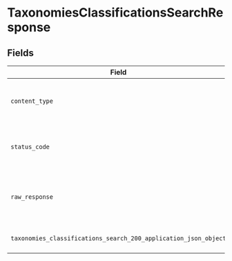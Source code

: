 # TaxonomiesClassificationsSearchResponse


## Fields

| Field                                                                                                                                       | Type                                                                                                                                        | Required                                                                                                                                    | Description                                                                                                                                 |
| ------------------------------------------------------------------------------------------------------------------------------------------- | ------------------------------------------------------------------------------------------------------------------------------------------- | ------------------------------------------------------------------------------------------------------------------------------------------- | ------------------------------------------------------------------------------------------------------------------------------------------- |
| `content_type`                                                                                                                              | *str*                                                                                                                                       | :heavy_check_mark:                                                                                                                          | HTTP response content type for this operation                                                                                               |
| `status_code`                                                                                                                               | *int*                                                                                                                                       | :heavy_check_mark:                                                                                                                          | HTTP response status code for this operation                                                                                                |
| `raw_response`                                                                                                                              | [requests.Response](https://requests.readthedocs.io/en/latest/api/#requests.Response)                                                       | :heavy_minus_sign:                                                                                                                          | Raw HTTP response; suitable for custom response parsing                                                                                     |
| `taxonomies_classifications_search_200_application_json_object`                                                                             | [Optional[TaxonomiesClassificationsSearch200ApplicationJSON]](../../models/operations/taxonomiesclassificationssearch200applicationjson.md) | :heavy_minus_sign:                                                                                                                          | Returns list of taxonomy classifications                                                                                                    |